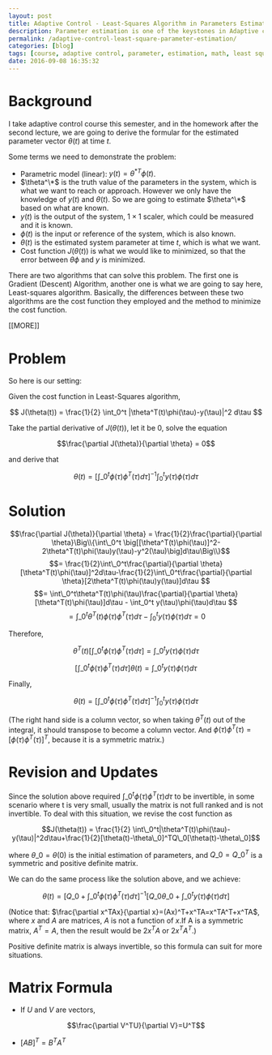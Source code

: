 ```yaml
---
layout: post
title: Adaptive Control - Least-Squares Algorithm in Parameters Estimation
description: Parameter estimation is one of the keystones in Adaptive control; the main idea of parameter estimation is to construct a parametric model and then use optimization methods to minimize the error between the true parameter and the estimation. Least-square algorithm is one of the common optimization methods.
permalink: /adaptive-control-least-square-parameter-estimation/
categories: [blog]
tags: [course, adaptive control, parameter, estimation, math, least square, optimization]
date: 2016-09-08 16:35:32
---
```


# Background

I take adaptive control course this semester, and in the homework after the second lecture, we are going to derive the formular for the estimated parameter vector $\theta(t)$ at time $t$.

Some terms we need to demonstrate the problem:

- Parametric model (linear): $y(t)=\theta^{*T}\phi(t)$.
- $\theta^\*$ is the truth value of the parameters in the system, which is what we want to reach or approach. However we only have the knowledge of $y(t)$ and $\theta(t)$. So we are going to estimate $\theta^\*$ based on what are known.
- $y(t)$ is the output of the system, $1\times1$ scaler, which could be measured and it is known.
- $\phi(t)$ is the input or reference of the system, which is also known.
- $\theta(t)$ is the estimated system parameter at time $t$, which is what we want.
- Cost function $J(\theta(t))$ is what we would like to minimized, so that the error between $\theta\phi$ and $y$ is minimized.

There are two algorithms that can solve this problem. The first one is Gradient (Descent) Algorithm, another one is what we are going to say here, Least-squares algorithm. Basically, the differences between these two algorithms are the cost function they employed and the method to minimize the cost function.

[[MORE]]

# Problem

So here is our setting:

Given the cost function in Least-Squares algorithm,
	
$$ J(\theta(t)) = \frac{1}{2} \int_0^t |\theta^T(t)\phi(\tau)-y(\tau)|^2 d\tau $$
	
Take the partial derivative of $J(\theta(t))$, let it be 0, solve the equation 
	
$$\frac{\partial J(\theta)}{\partial \theta} = 0$$
	
and derive that 
	
$$\theta(t) = [\int\_0^t \phi(\tau)\phi^T(\tau)d\tau]^{-1}\int_0^t y(\tau)\phi(\tau)d\tau$$
	
# Solution


$$\frac{\partial J(\theta)}{\partial \theta} = \frac{1}{2}\frac{\partial}{\partial \theta}\Big\\{\int\_0^t \big[[\theta^T(t)\phi(\tau)]^2-2\theta^T(t)\phi(\tau)y(\tau)-y^2(\tau)\big]d\tau\Big\\}$$
$$= \frac{1}{2}\int\_0^t\frac{\partial}{\partial \theta}[\theta^T(t)\phi(\tau)]^2d\tau-\frac{1}{2}\int\_0^t\frac{\partial}{\partial \theta}[2\theta^T(t)\phi(\tau)y(\tau)]d\tau $$
$$= \int\_0^t\theta^T(t)\phi(\tau)\frac{\partial}{\partial \theta}[\theta^T(t)\phi(\tau)]d\tau - \int_0^t y(\tau)\phi(\tau)d\tau $$
$$= \int\_0^t\theta^T(t)\phi(\tau)\phi^T(\tau)d\tau - \int_0^t y(\tau)\phi(\tau)d\tau=0 $$


Therefore,

$$ \theta^T(t)[\int\_0^t \phi(\tau)\phi^T(\tau)d\tau] = \int\_0^t y(\tau)\phi(\tau)d\tau $$

$$ [\int\_0^t \phi(\tau)\phi^T(\tau)d\tau]\theta(t) = \int\_0^t y(\tau)\phi(\tau)d\tau $$

Finally,

$$ \theta(t) = [\int\_0^t \phi(\tau)\phi^T(\tau)d\tau]^{-1}\int_0^t y(\tau)\phi(\tau)d\tau $$


(The right hand side is a column vector, so when taking $\theta^T(t)$ out of the integral, it should transpose to become a column vector. And $\phi(\tau)\phi^T(\tau)=[\phi(\tau)\phi^T(\tau)]^T$, because it is a symmetric matrix.)

# Revision and Updates

Since the solution above required $\int\_0^t \phi(\tau)\phi^T(\tau)d\tau$ to be invertible, in some scenario where t is very small, usually the matrix is not full ranked and is not invertible. To deal with this situation, we revise the cost function as 

$$J(\theta(t)) = \frac{1}{2} \int\_0^t|\theta^T(t)\phi(\tau)-y(\tau)|^2d\tau+\frac{1}{2}[\theta(t)-\theta\_0]^TQ\_0[\theta(t)-\theta\_0]$$

where $\theta\_0=\theta(0)$ is the initial estimation of parameters, and $Q\_0=Q\_0^T$ is a symmetric and positive definite matrix.

We can do the same process like the solution above, and we achieve:

$$\theta(t) = [Q\_0+\int\_0^t\phi(\tau)\phi^T(\tau)d\tau]^{-1}[Q\_0\theta\_0+\int\_0^t y(\tau)\phi(\tau)d\tau]$$

(Notice that: $\frac{\partial x^TAx}{\partial x}=(Ax)^T+x^TA=x^TA^T+x^TA$, where $x$ and $A$ are matrices, $A$ is not a function of $x$.If A is a symmetric matrix, $A^T=A$, then the result would be $2x^TA$ or $2x^T A^T$.)

Positive definite matrix is always invertible, so this formula can suit for more situations. 

# Matrix Formula

- If $U$ and $V$ are vectors,

$$\frac{\partial V^TU}{\partial V}=U^T$$

- $[AB]^T=B^TA^T$